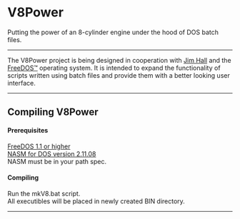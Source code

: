 # V8Power
Putting the power of an 8-cylinder engine under the hood of DOS batch files.
***
The V8Power project is being designed in cooperation with [Jim Hall](http://www.freedos.org/jhall) and the [FreeDOS™](http://www.freedos.org) operating system. It is intended to expand the functionality of scripts written using batch files and provide them with a better looking user interface. 
* * *
## Compiling V8Power

####    Prerequisites ######

  [FreeDOS 1.1 or higher](http://www.freedos.org) <br>
  [NASM for DOS version 2.11.08](http://wwww.nasm.us]) <br>
  NASM must be in your path spec. <br>

####    Compiling ######

  Run the mkV8.bat script. <br>
  All executibles will be placed in newly created BIN directory. <br>

* * *
